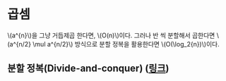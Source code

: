 # 곱셈

\\(a^{n}\\)을 그냥 거듭제곱 한다면, \\(O(n)\\)이다. 그러나 반 씩 분할해서 곱한다면 \\(a^{n/2} \mul a^{n/2}\\) 방식으로 분할 정복을 활용한다면 \\(O(\log_2{n})\\)이다.

## 분할 정복(Divide-and-conquer) ([링크](https://en.wikipedia.org/wiki/Divide-and-conquer_algorithm))